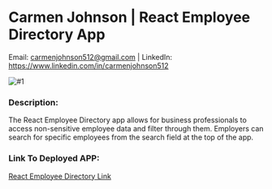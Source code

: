 # Carmen Johnson | React Employee Directory App

Email: carmenjohnson512@gmail.com | LinkedIn: https://www.linkedin.com/in/carmenjohnson512

![#1](https://github.com/carmenjohnson512/react-employee-directory/blob/master/react_EE_directory_gif.gif?raw=true)

### Description:

The React Employee Directory app allows for business professionals to access non-sensitive employee data and filter through them. Employers can search for specific employees from the search field at the top of the app.

### Link To Deployed APP:

[React Employee Directory Link](https://carmenjohnson512.github.io/react-employee-directory/)